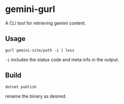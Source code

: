 # gemini-gurl
A CLI tool for retrieving gemini content.

## Usage

    gurl gemini-site/path -i | less

`-i` includes the status code and meta info in the output.

## Build

`dotnet publish`

rename the binary as desired.
